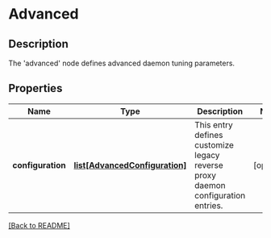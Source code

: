 # Advanced

## Description

The 'advanced' node defines advanced daemon tuning parameters.


## Properties

Name | Type | Description | Notes
------------ | ------------- | ------------- | -------------
**configuration** | [**list[AdvancedConfiguration]**](AdvancedConfiguration.md) | This entry defines customize legacy reverse proxy daemon configuration entries.| [optional] 

[[Back to README]](../README.md)



